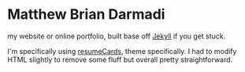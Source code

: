 # Matthew Brian Darmadi
my website or online portfolio, built base off [Jekyll](http://jekyllrb.com/) if you get stuck.

I'm specifically using [resumeCards](http://github.com/ellekasai/resumecard/fork), theme specifically. I had to modify HTML slightly to remove some fluff but overall pretty straightforward.

